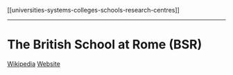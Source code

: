 [[universities-systems-colleges-schools-research-centres]]
***
# The British School at Rome (BSR)
[Wikipedia](https://en.wikipedia.org/wiki/British_School_at_Rome)
[Website](https://bsr.ac.uk/)